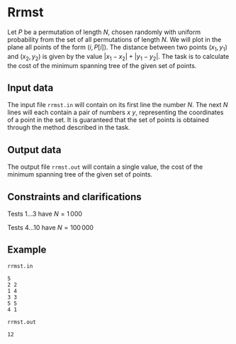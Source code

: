 # Rrmst

Let $P$ be a permutation of length $N$, chosen randomly with uniform probability from the set of all permutations of length $N$. We will plot in the plane all points of the form $(i, P[i])$. The distance between two points $(x_1, y_1)$ and $(x_2, y_2)$ is given by the value $|x_1 - x_2| + |y_1 - y_2|$. The task is to calculate the cost of the minimum spanning tree of the given set of points.

## Input data

The input file `rrmst.in` will contain on its first line the number $N$. The next $N$ lines will each contain a pair of numbers $x$ $y$, representing the coordinates of a point in the set. It is guaranteed that the set of points is obtained through the method described in the task.

## Output data

The output file `rrmst.out` will contain a single value, the cost of the minimum spanning tree of the given set of points.

## Constraints and clarifications

Tests $1 \dots 3$ have $N = 1\,000$ 

Tests $4 \dots 10$ have $N = 100\,000$

## Example

`rrmst.in`

```
5
2 2
1 4
3 3
5 5
4 1
```

`rrmst.out`

```
12
```